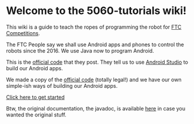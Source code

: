 # Welcome to the 5060-tutorials wiki!
This wiki is a guide to teach the ropes of programming the robot for [FTC Competitions](https://www.firstinspires.org/robotics/ftc).  

The FTC People say we shall use Android apps and phones to control the robots since the 2016.  We use Java now to program Android. 

This is the [official code](https://github.com/ftctechnh/ftc_app) that they post. They tell us to use [Android Studio](https://developer.android.com/studio/index.html) to build our Android apps.

We made a copy of the [official code](https://github.com/MiltonStatic5060/ftc_app) (totally legal!) and we have our own simple-ish ways of building our Android apps.

[Click here to get started](https://github.com/MiltonStatic5060/5060-tutorials/wiki/Getting-Started)

Btw, the original documentation, the javadoc, is available [here](https://miltonstatic5060.github.io/5060-tutorials/index.html) in case you wanted the original stuff.